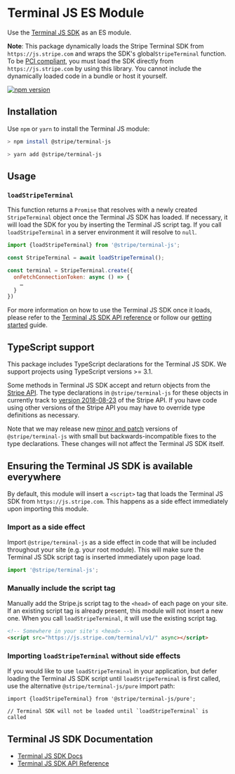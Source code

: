 # Terminal JS ES Module

Use the [Terminal JS SDK](https://stripe.com/docs/terminal/sdk/js) as an ES
module.

**Note**: This package dynamically loads the Stripe Terminal SDK from
`https://js.stripe.com` and wraps the SDK's global`StripeTerminal` function. To
be
[PCI compliant](https://stripe.com/docs/security/guide#validating-pci-compliance),
you must load the SDK directly from `https://js.stripe.com` by using this
library. You cannot include the dynamically loaded code in a bundle or host it
yourself.

[![npm version](https://img.shields.io/npm/v/@stripe/terminal-js.svg?style=flat-square)](https://www.npmjs.com/package/@stripe/terminal-js)

## Installation

Use `npm` or `yarn` to install the Terminal JS module:

```sh
> npm install @stripe/terminal-js

> yarn add @stripe/terminal-js
```

## Usage

### `loadStripeTerminal`

This function returns a `Promise` that resolves with a newly created
`StripeTerminal` object once the Terminal JS SDK has loaded. If necessary, it
will load the SDK for you by inserting the Terminal JS script tag. If you call
`loadStripeTerminal` in a server environment it will resolve to `null`.

```js
import {loadStripeTerminal} from '@stripe/terminal-js';

const StripeTerminal = await loadStripeTerminal();

const terminal = StripeTerminal.create({
  onFetchConnectionToken: async () => {
    …
  }
})
```

For more information on how to use the Terminal JS SDK once it loads, please
refer to the
[Terminal JS SDK API reference](https://stripe.com/docs/terminal/js-api-reference)
or follow our [getting started](https://stripe.com/docs/terminal/sdk/js) guide.

## TypeScript support

This package includes TypeScript declarations for the Terminal JS SDK. We
support projects using TypeScript versions >= 3.1.

Some methods in Terminal JS SDK accept and return objects from the
[Stripe API](https://stripe.com/docs/api). The type declarations in
`@stripe/terminal-js` for these objects in currently track to
[version 2018-08-23](https://stripe.com/docs/api/versioning) of the Stripe API.
If you have code using other versions of the Stripe API you may have to override
type definitions as necessary.

Note that we may release new [minor and patch](https://semver.org/) versions of
`@stripe/terminal-js` with small but backwards-incompatible fixes to the type
declarations. These changes will not affect the Terminal JS SDK itself.

## Ensuring the Terminal JS SDK is available everywhere

By default, this module will insert a `<script>` tag that loads the Terminal JS
SDK from `https://js.stripe.com`. This happens as a side effect immediately upon
importing this module.

### Import as a side effect

Import `@stripe/terminal-js` as a side effect in code that will be included
throughout your site (e.g. your root module). This will make sure the Terminal
JS SDk script tag is inserted immediately upon page load.

```js
import '@stripe/terminal-js';
```

### Manually include the script tag

Manually add the Stripe.js script tag to the `<head>` of each page on your site.
If an existing script tag is already present, this module will not insert a new
one. When you call `loadStripeTerminal`, it will use the existing script tag.

```html
<!-- Somewhere in your site's <head> -->
<script src="https://js.stripe.com/terminal/v1/" async></script>
```

### Importing `loadStripeTerminal` without side effects

If you would like to use `loadStripeTerminal` in your application, but defer
loading the Terminal JS SDK script until `loadStripeTerminal` is first called,
use the alternative `@stripe/terminal-js/pure` import path:

```
import {loadStripeTerminal} from '@stripe/terminal-js/pure';

// Terminal SDK will not be loaded until `loadStripeTerminal` is called
```

## Terminal JS SDK Documentation

- [Terminal JS SDK Docs](https://stripe.com/docs/terminal/sdk/js)
- [Terminal JS SDK API Reference](https://stripe.com/docs/terminal/js-api-reference)
